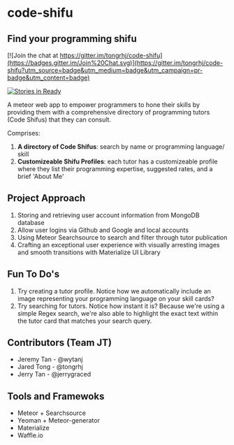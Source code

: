 # code-shifu
## Find your programming shifu

[![Join the chat at https://gitter.im/tongrhj/code-shifu](https://badges.gitter.im/Join%20Chat.svg)](https://gitter.im/tongrhj/code-shifu?utm_source=badge&utm_medium=badge&utm_campaign=pr-badge&utm_content=badge)

[![Stories in Ready](https://badge.waffle.io/tongrhj/code-shifu.png?label=ready&title=Ready)](https://waffle.io/tongrhj/code-shifu)

A meteor web app to empower programmers to hone their skills by providing them with a comprehensive directory of programming tutors (Code Shifus) that they can consult.

Comprises:

1. **A directory of Code Shifus**: search by name or programming language/ skill
1. **Customizeable Shifu Profiles**: each tutor has a customizeable profile where they list their programming expertise, suggested rates, and a brief 'About Me'

## Project Approach
1. Storing and retrieving user account information from MongoDB database
1. Allow user logins via Github and Google and local accounts
1. Using Meteor Searchsource to search and filter through tutor publication
1. Crafting an exceptional user experience with visually arresting images and smooth transitions with Materialize UI Library

## Fun To Do's
1. Try creating a tutor profile. Notice how we automatically include an image representing your programming language on your skill cards?
2. Try searching for tutors. Notice how instant it is? Because we're using a simple Regex search, we're also able to highlight the exact text within the tutor card that matches your search query.

## Contributors (Team JT)
* Jeremy Tan - @wytanj
* Jared Tong - @tongrhj
* Jerry Tan - @jerrygraced

## Tools and Framewoks
* Meteor + Searchsource
* Yeoman + Meteor-generator
* Materialize
* Waffle.io

